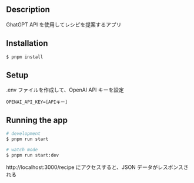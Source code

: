 ## Description

GhatGPT API を使用してレシピを提案するアプリ

## Installation

```bash
$ pnpm install
```

## Setup

.env ファイルを作成して、OpenAI API キーを設定

```
OPENAI_API_KEY=[APIキー]
```

## Running the app

```bash
# development
$ pnpm run start

# watch mode
$ pnpm run start:dev
```

http://localhost:3000/recipe にアクセスすると、JSON データがレスポンスされる
